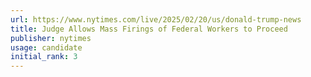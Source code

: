 ```yaml
---
url: https://www.nytimes.com/live/2025/02/20/us/donald-trump-news
title: Judge Allows Mass Firings of Federal Workers to Proceed
publisher: nytimes
usage: candidate
initial_rank: 3
---
```


